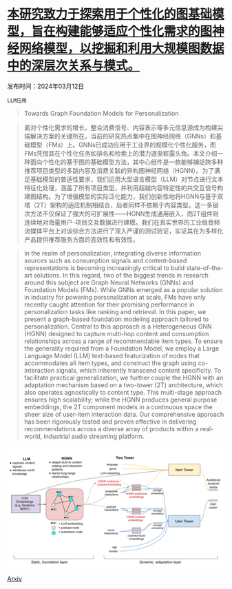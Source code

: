 # [本研究致力于探索用于个性化的图基础模型，旨在构建能够适应个性化需求的图神经网络模型，以挖掘和利用大规模图数据中的深层次关系与模式。](https://arxiv.org/abs/2403.07478)

发布时间：2024年03月12日

`LLM应用`

> Towards Graph Foundation Models for Personalization

> 面对个性化需求的增长，整合消费信号、内容表示等多元信息源成为构建尖端解决方案的关键所在。当前的研究热点集中在图神经网络（GNNs）和基础模型（FMs）上。GNNs已成功应用于工业界的规模化个性化服务，而FMs凭借其在个性化任务如排名和检索上的潜力逐渐崭露头角。本文介绍一种面向个性化的基于图的基础模型方法，其中心组件是一款能够捕捉跨多种推荐项目类型的多跳内容及消费关联的异构图神经网络（HGNN）。为了满足基础模型的普适性要求，我们运用大型语言模型（LLM）对节点进行文本特征化处理，涵盖了所有项目类型，并利用超越内容特定性的共交互信号构建图结构。为了增强模型的实际泛化能力，我们创新性地将HGNN与基于双塔（2T）架构的适应机制相结合，后者同样不依赖于内容类型。这一多层次方法不仅保证了强大的可扩展性——HGNN生成通用嵌入，而2T组件则连续地对海量用户-项目交互数据进行建模。我们在真实世界的工业级音频流媒体平台上对该综合方法进行了深入严谨的测试验证，实证其在为多样化产品提供推荐服务方面的高效性和有效性。

> In the realm of personalization, integrating diverse information sources such as consumption signals and content-based representations is becoming increasingly critical to build state-of-the-art solutions. In this regard, two of the biggest trends in research around this subject are Graph Neural Networks (GNNs) and Foundation Models (FMs). While GNNs emerged as a popular solution in industry for powering personalization at scale, FMs have only recently caught attention for their promising performance in personalization tasks like ranking and retrieval. In this paper, we present a graph-based foundation modeling approach tailored to personalization. Central to this approach is a Heterogeneous GNN (HGNN) designed to capture multi-hop content and consumption relationships across a range of recommendable item types. To ensure the generality required from a Foundation Model, we employ a Large Language Model (LLM) text-based featurization of nodes that accommodates all item types, and construct the graph using co-interaction signals, which inherently transcend content specificity. To facilitate practical generalization, we further couple the HGNN with an adaptation mechanism based on a two-tower (2T) architecture, which also operates agnostically to content type. This multi-stage approach ensures high scalability; while the HGNN produces general purpose embeddings, the 2T component models in a continuous space the sheer size of user-item interaction data. Our comprehensive approach has been rigorously tested and proven effective in delivering recommendations across a diverse array of products within a real-world, industrial audio streaming platform.

![本研究致力于探索用于个性化的图基础模型，旨在构建能够适应个性化需求的图神经网络模型，以挖掘和利用大规模图数据中的深层次关系与模式。](../../../paper_images/2403.07478/x1.png)

[Arxiv](https://arxiv.org/abs/2403.07478)